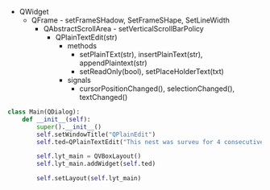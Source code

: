 

- QWidget
	- QFrame - setFrameSHadow, SetFrameSHape, SetLineWidth
		- QAbstractScrollArea - setVerticalScrollBarPolicy
			- QPlainTextEdit(str)
				- methods
					- setPlainTExt(str), insertPlainText(str), appendPlaintext(str)
					- setReadOnly(bool), setPlaceHolderText(txt)
				- signals
					- cursorPositionChanged(), selectionChanged(), textChanged()
				


```python
class Main(QDialog):
    def __init__(self):
        super().__init__()
        self.setWindowTitle("QPlainEdit")
        self.ted=QPlainTextEdit("This nest was surveu for 4 consecutive yuear wfwofi wekom fwef")

        self.lyt_main = QVBoxLayout()
        self.lyt_main.addWidget(self.ted)

        self.setLayout(self.lyt_main)
```






